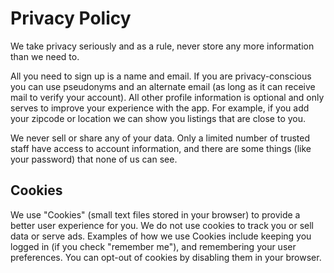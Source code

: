 # Privacy Policy

We take privacy seriously and as a rule, never store any more information than we need to.

All you need to sign up is a name and email. If you are privacy-conscious you can use pseudonyms and an alternate email (as long as it can receive mail to verify your account). All other profile information is optional and only serves to improve your experience with the app. For example, if you add your zipcode or location we can show you listings that are close to you.

We never sell or share any of your data. Only a limited number of trusted staff have access to account information, and there are some things (like your password) that none of us can see.

## Cookies
We use "Cookies" (small text files stored in your browser) to provide a better user experience for you.
We do not use cookies to track you or sell data or serve ads. Examples of how we use Cookies include keeping you logged in (if you check "remember me"), and remembering your user preferences. You can opt-out of cookies by disabling them in your browser.
